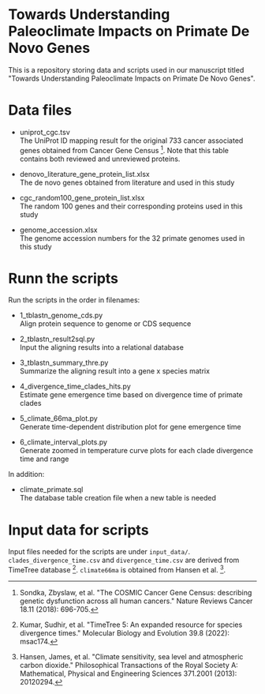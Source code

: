 # Towards Understanding Paleoclimate Impacts on Primate De Novo Genes

This is a repository storing data and scripts used in our manuscript titled "Towards Understanding Paleoclimate Impacts on Primate De Novo Genes".

# Data files
- uniprot_cgc.tsv   
The UniProt ID mapping result for the original 733 cancer associated genes obtained from Cancer Gene Census [^3]. Note that this table contains both reviewed and unreviewed proteins. 

- denovo_literature_gene_protein_list.xlsx    
The de novo genes obtained from literature and used in this study

- cgc_random100_gene_protein_list.xlsx    
The random 100 genes and their corresponding proteins used in this study

- genome_accession.xlsx    
The genome accession numbers for the 32 primate genomes used in this study


# Runn the scripts
Run the scripts in the order in filenames:
- 1_tblastn_genome_cds.py    
Align protein sequence to genome or CDS sequence

- 2_tblastn_result2sql.py    
Input the aligning results into a relational database

- 3_tblastn_summary_thre.py   
Summarize the aligning result into a gene x species matrix

- 4_divergence_time_clades_hits.py    
Estimate gene emergence time based on divergence time of primate clades   

- 5_climate_66ma_plot.py   
Generate time-dependent distribution plot for gene emergence time    

- 6_climate_interval_plots.py   
Generate zoomed in temperature curve plots for each clade divergence time and range


In addition: 
- climate_primate.sql    
The database table creation file when a new table is needed

# Input data for scripts
Input files needed for the scripts are under `input_data/`.   
`clades_divergence_time.csv` and `divergence_time.csv` are derived from TimeTree database [^1]. `climate66ma` is obtained from Hansen et al. [^2]. 


[^1]: Kumar, Sudhir, et al. "TimeTree 5: An expanded resource for species divergence times." Molecular Biology and Evolution 39.8 (2022): msac174.
[^2]: Hansen, James, et al. "Climate sensitivity, sea level and atmospheric carbon dioxide." Philosophical Transactions of the Royal Society A: Mathematical, Physical and Engineering Sciences 371.2001 (2013): 20120294.
[^3]: Sondka, Zbyslaw, et al. "The COSMIC Cancer Gene Census: describing genetic dysfunction across all human cancers." Nature Reviews Cancer 18.11 (2018): 696-705.


